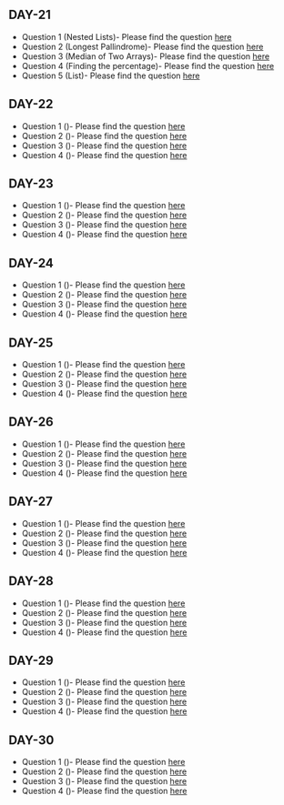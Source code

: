 ## DAY-21

* Question 1 (Nested Lists)- Please find the question [here](./Day-21/Question-1/question.pdf)
* Question 2 (Longest Pallindrome)- Please find the question [here](https://leetcode.com/problems/longest-palindromic-substring/)
* Question 3 (Median of Two Arrays)- Please find the question [here](https://leetcode.com/problems/median-of-two-sorted-arrays/)
* Question 4 (Finding the percentage)- Please find the question [here](./Day-21/Question-4/question.pdf)
* Question 5 (List)- Please find the question [here](./Day-21/Question-5/question.pdf)

## DAY-22

* Question 1 ()- Please find the question [here](./Day-22/Question-1/question.pdf)
* Question 2 ()- Please find the question [here]()
* Question 3 ()- Please find the question [here]()
* Question 4 ()- Please find the question [here](./Day-22/Question-4/question.pdf)

## DAY-23

* Question 1 ()- Please find the question [here](./Day-23/Question-1/question.pdf)
* Question 2 ()- Please find the question [here]()
* Question 3 ()- Please find the question [here]()
* Question 4 ()- Please find the question [here](./Day-23/Question-4/question.pdf)

## DAY-24

* Question 1 ()- Please find the question [here](./Day-24/Question-1/question.pdf)
* Question 2 ()- Please find the question [here]()
* Question 3 ()- Please find the question [here]()
* Question 4 ()- Please find the question [here](./Day-24/Question-4/question.pdf)

## DAY-25

* Question 1 ()- Please find the question [here](./Day-25/Question-1/question.pdf)
* Question 2 ()- Please find the question [here]()
* Question 3 ()- Please find the question [here]()
* Question 4 ()- Please find the question [here](./Day-25/Question-4/question.pdf)

## DAY-26

* Question 1 ()- Please find the question [here](./Day-26/Question-1/question.pdf)
* Question 2 ()- Please find the question [here]()
* Question 3 ()- Please find the question [here]()
* Question 4 ()- Please find the question [here](./Day-26/Question-4/question.pdf)

## DAY-27

* Question 1 ()- Please find the question [here](./Day-27/Question-1/question.pdf)
* Question 2 ()- Please find the question [here]()
* Question 3 ()- Please find the question [here]()
* Question 4 ()- Please find the question [here](./Day-27/Question-4/question.pdf)

## DAY-28

* Question 1 ()- Please find the question [here](./Day-28/Question-1/question.pdf)
* Question 2 ()- Please find the question [here]()
* Question 3 ()- Please find the question [here]()
* Question 4 ()- Please find the question [here](./Day-28/Question-4/question.pdf)

## DAY-29

* Question 1 ()- Please find the question [here](./Day-29/Question-1/question.pdf)
* Question 2 ()- Please find the question [here]()
* Question 3 ()- Please find the question [here]()
* Question 4 ()- Please find the question [here](./Day-29/Question-4/question.pdf)

## DAY-30

* Question 1 ()- Please find the question [here](./Day-30/Question-1/question.pdf)
* Question 2 ()- Please find the question [here]()
* Question 3 ()- Please find the question [here]()
* Question 4 ()- Please find the question [here](./Day-31/Question-4/question.pdf)

